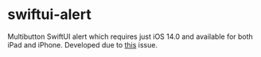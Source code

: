 # swiftui-alert
Multibutton SwiftUI alert which requires just iOS 14.0 
and available for both iPad and iPhone. Developed due to [this](https://stackoverflow.com/questions/57839664/is-it-possible-to-create-an-alert-with-more-than-2-buttons-in-swiftui) issue. 
